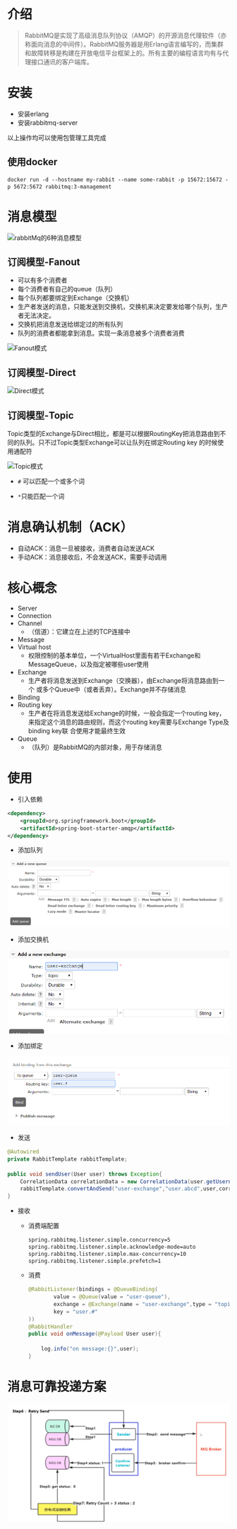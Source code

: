 # 介绍

> RabbitMQ是实现了高级消息队列协议（AMQP）的开源消息代理软件（亦称面向消息的中间件）。RabbitMQ服务器是用Erlang语言编写的，而集群和故障转移是构建在开放电信平台框架上的。所有主要的编程语言均有与代理接口通讯的客户端库。

# 安装

- 安装erlang
- 安装rabbitmq-server

以上操作均可以使用包管理工具完成

## 使用docker

```shell
docker run -d --hostname my-rabbit --name some-rabbit -p 15672:15672 -p 5672:5672 rabbitmq:3-management
```

# 消息模型

![rabbitMq的6种消息模型](https://gitee.com/caffebabee/leyou/raw/master/day15-rabbitmq%E5%8F%8A%E6%95%B0%E6%8D%AE%E5%90%8C%E6%AD%A5/assets/1527068544487.png)

## 订阅模型-Fanout

- 可以有多个消费者
- 每个消费者有自己的queue（队列）
- 每个队列都要绑定到Exchange（交换机）
- 生产者发送的消息，只能发送到交换机，交换机来决定要发给哪个队列，生产者无法决定。
- 交换机把消息发送给绑定过的所有队列
- 队列的消费者都能拿到消息。实现一条消息被多个消费者消费

![Fanout模式](https://www.rabbitmq.com/img/tutorials/python-three-overall.png)

## 订阅模型-Direct

![Direct模式](https://gitee.com/caffebabee/leyou/raw/master/day15-rabbitmq%E5%8F%8A%E6%95%B0%E6%8D%AE%E5%90%8C%E6%AD%A5/assets/1532766437787.png)

## 订阅模型-Topic

Topic类型的Exchange与Direct相比，都是可以根据RoutingKey把消息路由到不同的队列。只不过Topic类型Exchange可以让队列在绑定Routing key 的时候使用通配符

![Topic模式](https://gitee.com/caffebabee/leyou/raw/master/day15-rabbitmq%E5%8F%8A%E6%95%B0%E6%8D%AE%E5%90%8C%E6%AD%A5/assets/1532766712166.png)

- `#` 可以匹配一个或多个词

- `*`只能匹配一个词

# 消息确认机制（ACK）

- 自动ACK：消息一旦被接收，消费者自动发送ACK
- 手动ACK：消息接收后，不会发送ACK，需要手动调用

# 核心概念

- Server
- Connection
- Channel
  - （信道）：它建立在上述的TCP连接中
- Message
- Virtual host
  - 权限控制的基本单位，一个VirtualHost里面有若干Exchange和 MessageQueue，以及指定被哪些user使用
- Exchange
  - 生产者将消息发送到Exchange（交换器），由Exchange将消息路由到一个 或多个Queue中（或者丢弃）。Exchange并不存储消息
- Binding
- Routing key
  - 生产者在将消息发送给Exchange的时候，一般会指定一个routing key， 来指定这个消息的路由规则，而这个routing key需要与Exchange Type及binding key联 合使用才能最终生效
- Queue
  - （队列）是RabbitMQ的内部对象，用于存储消息

# 使用

- 引入依赖

```xml
<dependency>
    <groupId>org.springframework.boot</groupId>
    <artifactId>spring-boot-starter-amqp</artifactId>
</dependency>
```

- 添加队列

![批注 2019-07-21 105204](/assets/批注%202019-07-21%20105204.png)

- 添加交换机

![批注 2019-07-21 105304](/assets/批注%202019-07-21%20105304.png)

- 添加绑定

![批注 2019-07-21 105352](/assets/批注%202019-07-21%20105352.png)

- 发送

```java
@Autowired
private RabbitTemplate rabbitTemplate;

public void sendUser(User user) throws Exception{
    CorrelationData correlationData = new CorrelationData(user.getUsername());
    rabbitTemplate.convertAndSend("user-exchange","user.abcd",user,correlationData);
}
```

- 接收

  - 消费端配置

    ```properties
    spring.rabbitmq.listener.simple.concurrency=5
    spring.rabbitmq.listener.simple.acknowledge-mode=auto
    spring.rabbitmq.listener.simple.max-concurrency=10
    spring.rabbitmq.listener.simple.prefetch=1
    ```

  - 消费

    ```java
    @RabbitListener(bindings = @QueueBinding(
            value = @Queue(value = "user-queue"),
            exchange = @Exchange(name = "user-exchange",type = "topic"),
            key = "user.#"
    ))
    @RabbitHandler
    public void onMessage(@Payload User user){

        log.info("on message:{}",user);
    }
    ```

# 消息可靠投递方案

![批注 2019-07-21 113405](/assets/批注%202019-07-21%20113405.png)
